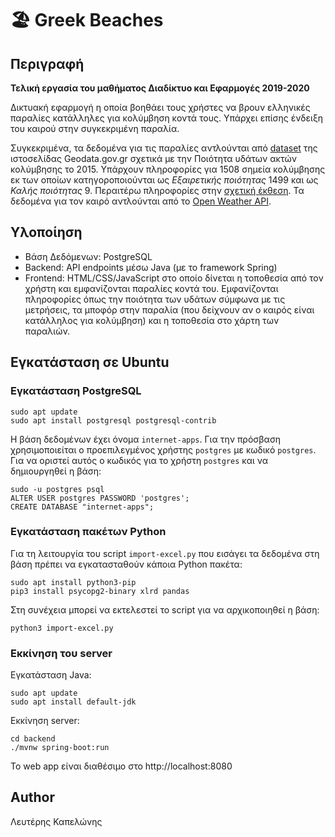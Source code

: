 # 🏖️ Greek Beaches 

## Περιγραφή

**Τελική εργασία του μαθήματος Διαδίκτυο και Εφαρμογές 2019-2020**

Δικτυακή εφαρμογή η οποία βοηθάει τους χρήστες να βρουν ελληνικές παραλίες κατάλληλες για κολύμβηση κοντά τους.
Υπάρχει επίσης ένδειξη του καιρού στην συγκεκριμένη παραλία.

Συγκεκριμένα, τα δεδομένα για τις παραλίες αντλούνται από [dataset](https://geodata.gov.gr/en/dataset/poioteta-udaton-akton-kolumbeses-2015) της ιστοσελίδας Geodata.gov.gr σχετικά με την Ποιότητα υδάτων ακτών κολύμβησης το 2015.
Υπάρχουν πληροφορίες για 1508 σημεία κολύμβησης εκ των οποίων κατηγοροποιούνται ως *Εξαιρετικής ποιότητας* 1499 και ως *Καλής ποιότητας* 9. Περαιτέρω πληροφορίες στην [σχετική έκθεση](http://geodata.gov.gr/dataset/fe02780f-8f02-4ffb-ba08-1f6c8532227c/resource/576b8633-6893-4bd0-bac4-b2889a42a371/download/report2015el.pdf).
Τα δεδομένα για τον καιρό αντλούνται από το [Open Weather API](https://openweathermap.org/api).

## Υλοποίηση

- Βάση Δεδόμενων: PostgreSQL
- Backend: API endpoints μέσω Java (με το framework Spring)
- Frontend: HTML/CSS/JavaScript στο οποίο δίνεται η τοποθεσία από τον χρήστη και εμφανίζονται παραλίες κοντά του. Εμφανίζονται πληροφορίες όπως την ποιότητα των υδάτων σύμφωνα με τις μετρήσεις, τα μποφόρ στην παραλία (που δείχνουν αν ο καιρός είναι κατάλληλος για κολύμβηση) και η τοποθεσία στο χάρτη των παραλιών.

## Εγκατάσταση σε Ubuntu

### Εγκατάσταση PostgreSQL

```
sudo apt update
sudo apt install postgresql postgresql-contrib
```
Η βάση δεδομένων έχει όνομα `internet-apps`.
Για την πρόσβαση χρησιμοποιείται ο προεπιλεγμένος χρήστης `postgres` με κωδικό `postgres`.
Για να οριστεί αυτός ο κωδικός για το χρήστη `postgres` και να δημιουργηθεί η βάση:

```
sudo -u postgres psql
ALTER USER postgres PASSWORD 'postgres';
CREATE DATABASE "internet-apps";
```

### Εγκατάσταση πακέτων Python

Για τη λειτουργία του script `import-excel.py` που εισάγει τα δεδομένα στη βάση πρέπει να εγκατασταθούν κάποια Python πακέτα:

```
sudo apt install python3-pip
pip3 install psycopg2-binary xlrd pandas
```

Στη συνέχεια μπορεί να εκτελεστεί το script για να αρχικοποιηθεί η βάση:

```
python3 import-excel.py
```

### Εκκίνηση του server

Εγκατάσταση Java:

```
sudo apt update
sudo apt install default-jdk

```
Εκκίνηση server:
```
cd backend
./mvnw spring-boot:run
```

Το web app είναι διαθέσιμο στο http://localhost:8080

## Author
Λευτέρης Καπελώνης
